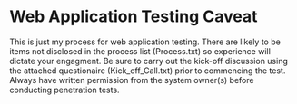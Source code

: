 # Web Application Testing Caveat 
This is just my process for web application testing. There are likely to be items not disclosed in the process list (Process.txt) so experience will dictate your engagment. Be sure to carry out the kick-off discussion using the attached questionaire (Kick_off_Call.txt) prior to commencing the test. Always have written permission from the system owner(s) before conducting penetration tests. 

